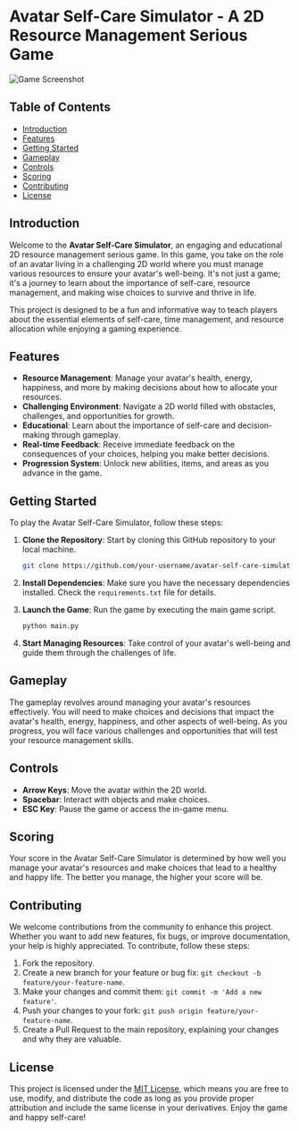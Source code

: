 # Avatar Self-Care Simulator - A 2D Resource Management Serious Game

![Game Screenshot](screenshots/game_screenshot.png)

## Table of Contents

- [Introduction](#introduction)
- [Features](#features)
- [Getting Started](#getting-started)
- [Gameplay](#gameplay)
- [Controls](#controls)
- [Scoring](#scoring)
- [Contributing](#contributing)
- [License](#license)

## Introduction

Welcome to the **Avatar Self-Care Simulator**, an engaging and educational 2D resource management serious game. In this game, you take on the role of an avatar living in a challenging 2D world where you must manage various resources to ensure your avatar's well-being. It's not just a game; it's a journey to learn about the importance of self-care, resource management, and making wise choices to survive and thrive in life.

This project is designed to be a fun and informative way to teach players about the essential elements of self-care, time management, and resource allocation while enjoying a gaming experience.

## Features

- **Resource Management**: Manage your avatar's health, energy, happiness, and more by making decisions about how to allocate your resources.
- **Challenging Environment**: Navigate a 2D world filled with obstacles, challenges, and opportunities for growth.
- **Educational**: Learn about the importance of self-care and decision-making through gameplay.
- **Real-time Feedback**: Receive immediate feedback on the consequences of your choices, helping you make better decisions.
- **Progression System**: Unlock new abilities, items, and areas as you advance in the game.

## Getting Started

To play the Avatar Self-Care Simulator, follow these steps:

1. **Clone the Repository**: Start by cloning this GitHub repository to your local machine.

    ```bash
    git clone https://github.com/your-username/avatar-self-care-simulator.git
    ```

2. **Install Dependencies**: Make sure you have the necessary dependencies installed. Check the `requirements.txt` file for details.

3. **Launch the Game**: Run the game by executing the main game script.

    ```bash
    python main.py
    ```

4. **Start Managing Resources**: Take control of your avatar's well-being and guide them through the challenges of life.

## Gameplay

The gameplay revolves around managing your avatar's resources effectively. You will need to make choices and decisions that impact the avatar's health, energy, happiness, and other aspects of well-being. As you progress, you will face various challenges and opportunities that will test your resource management skills.

## Controls

- **Arrow Keys**: Move the avatar within the 2D world.
- **Spacebar**: Interact with objects and make choices.
- **ESC Key**: Pause the game or access the in-game menu.

## Scoring

Your score in the Avatar Self-Care Simulator is determined by how well you manage your avatar's resources and make choices that lead to a healthy and happy life. The better you manage, the higher your score will be.

## Contributing

We welcome contributions from the community to enhance this project. Whether you want to add new features, fix bugs, or improve documentation, your help is highly appreciated. To contribute, follow these steps:

1. Fork the repository.
2. Create a new branch for your feature or bug fix: `git checkout -b feature/your-feature-name`.
3. Make your changes and commit them: `git commit -m 'Add a new feature'`.
4. Push your changes to your fork: `git push origin feature/your-feature-name`.
5. Create a Pull Request to the main repository, explaining your changes and why they are valuable.

## License

This project is licensed under the [MIT License](LICENSE), which means you are free to use, modify, and distribute the code as long as you provide proper attribution and include the same license in your derivatives. Enjoy the game and happy self-care!